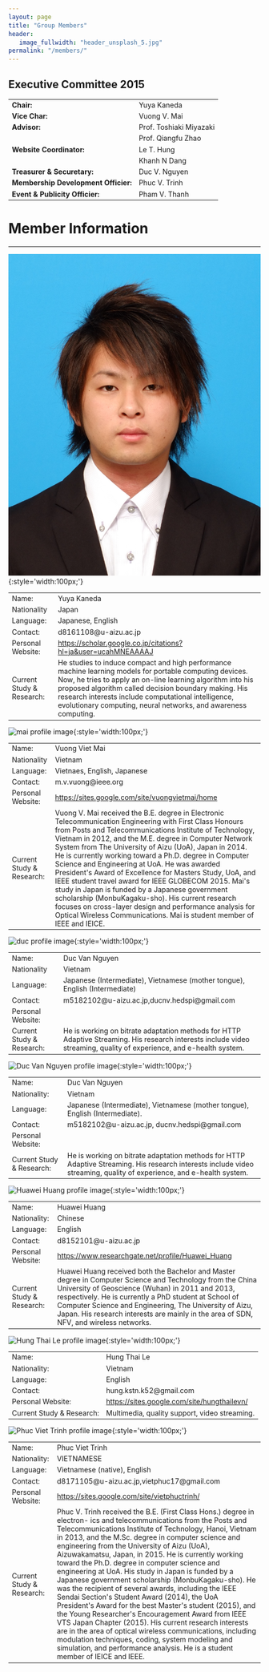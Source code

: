 ```yaml
---
layout: page
title: "Group Members"
header: 
   image_fullwidth: "header_unsplash_5.jpg"
permalink: "/members/"
---
```



## Executive Committee 2015

|||
|:---|:---|
|**Chair:**|Yuya Kaneda|
|**Vice Char:**|Vuong V. Mai
|**Advisor:**|Prof. Toshiaki Miyazaki|
||Prof. Qiangfu Zhao|
|**Website Coordinator:**|Le T. Hung|
||Khanh N Dang|
|**Treasurer & Securetary:**|Duc V. Nguyen|
|**Membership Development Officier:**|Phuc V. Trinh|
|**Event & Publicity Officier:**|Pham V. Thanh|



# Member Information

---


![kaneda profile image](/images/profileImage/yuyakaneda.JPG){:style='width:100px;'}
<table>
	<tr>
		<td>Name:</td>
		<td>Yuya Kaneda</td>
	</tr>
	<tr>
		<td>Nationality</td>
		<td>Japan</td>
	</tr>
	<tr>
		<td>Language:</td>
		<td>Japanese, English</td>
	</tr>
	<tr>
		<td>Contact:</td>
		<td>d8161108@u-aizu.ac.jp</td>
	</tr>
	<tr>
		<td>Personal Website:</td>
		<td>
			<a href="https://scholar.google.co.jp/citations?hl=ja&user=ucahMNEAAAAJ">https://scholar.google.co.jp/citations?hl=ja&user=ucahMNEAAAAJ</a>
		</td>
	</tr>
	<tr>
		<td>Current Study & Research:</td>
		<td>He studies to induce compact and high performance machine learning models for portable computing devices. Now, he tries to apply an on-line learning algorithm into his proposed algorithm called decision boundary making. His research interests include computational intelligence, evolutionary computing, neural networks, and awareness computing.</td>
	</tr>
</table>


![mai profile image](/images/profileImage/){:style='width:100px;'}
<table>
	<tr>
		<td>Name:</td>
		<td>Vuong Viet Mai</td>
	</tr>
	<tr>
		<td>Nationality</td>
		<td>Vietnam</td>
	</tr>
	<tr>
		<td>Language:</td>
		<td>Vietnaes, English, Japanese</td>
	</tr>
	<tr>
		<td>Contact:</td>
		<td>m.v.vuong@ieee.org</td>
	</tr>
	<tr>
		<td>Personal Website:</td>
		<td>
			<a href="https://sites.google.com/site/vuongvietmai/home">https://sites.google.com/site/vuongvietmai/home</a>
		</td>
	</tr>
	<tr>
		<td>Current Study & Research:</td>
		<td>Vuong V. Mai received the B.E. degree in Electronic Telecommunication Engineering with First Class Honours from Posts and Telecommunications Institute of Technology, Vietnam in 2012, and the M.E. degree in Computer Network System from The University of Aizu (UoA), Japan in 2014. He is currently working toward a Ph.D. degree in Computer Science and Engineering at UoA. He was awarded President's Award of Excellence for Masters Study, UoA, and IEEE student travel award for IEEE GLOBECOM 2015. Mai's study in Japan is funded by a Japanese government scholarship (MonbuKagaku-sho). His current research focuses on cross-layer design and performance analysis for Optical Wireless Communications. Mai is student member of IEEE and IEICE. </td>
	</tr>
</table>

![duc profile image](/images/profileImage/){:style='width:100px;'}
<table>
	<tr>
		<td>Name:</td>
		<td>Duc Van Nguyen</td>
	</tr>
	<tr>
		<td>Nationality</td>
		<td>Vietnam</td>
	</tr>
	<tr>
		<td>Language:</td>
		<td>Japanese (Intermediate), Vietnamese (mother tongue), English (Intermediate)</td>
	</tr>
	<tr>
		<td>Contact:</td>
		<td>m5182102@u-aizu.ac.jp,ducnv.hedspi@gmail.com</td>
	</tr>
	<tr>
		<td>Personal Website:</td>
		<td>
			<a href=""></a>
		</td>
	</tr>
	<tr>
		<td>Current Study & Research:</td>
		<td>He is working on bitrate adaptation methods for HTTP Adaptive Streaming. His research interests include video streaming, quality of experience, and e-health system.</td>
	</tr>
</table>


![Duc Van Nguyen profile image](/images/profileImage/){:style='width:100px;'}
<table>
	<tr>
		<td>Name:</td>
		<td>Duc Van Nguyen</td>
	</tr>
<tr>
		<td>Nationality:</td>
		<td>Vietnam</td>
	</tr>
	<tr>
		<td>Language:</td>
		<td>Japanese (Intermediate), Vietnamese (mother tongue), English (Intermediate).</td>
	</tr>
	<tr>
		<td>Contact:</td>
		<td>m5182102@u-aizu.ac.jp, ducnv.hedspi@gmail.com</td>
	</tr>
	<tr>
		<td>Personal Website:</td>
		<td>
			<a href=""></a>
		</td>
	</tr>
	<tr>
		<td>Current Study & Research:</td>
		<td>He is working on bitrate adaptation methods for HTTP Adaptive Streaming. His research interests include video streaming, quality of experience, and e-health system.</td>
	</tr>
</table>


![Huawei Huang profile image](/images/profileImage/){:style='width:100px;'}
<table>
	<tr>
		<td>Name:</td>
		<td>Huawei Huang</td>
	</tr>
<tr>
		<td>Nationality:</td>
		<td>Chinese</td>
	</tr>
	<tr>
		<td>Language:</td>
		<td>English</td>
	</tr>
	<tr>
		<td>Contact:</td>
		<td>d8152101@u-aizu.ac.jp</td>
	</tr>
	<tr>
		<td>Personal Website:</td>
		<td>
			<a href="https://www.researchgate.net/profile/Huawei_Huang">https://www.researchgate.net/profile/Huawei_Huang</a>
		</td>
	</tr>
	<tr>
		<td>Current Study & Research:</td>
		<td>Huawei Huang received both the Bachelor and Master degree in Computer Science and Technology from the China University of Geoscience (Wuhan) in 2011 and 2013, respectively. He is currently a PhD student at School of Computer Science and Engineering, The University of Aizu, Japan. His research interests are mainly in the area of SDN, NFV, and wireless networks.</td>
	</tr>
</table>


![Hung Thai Le profile image](/images/profileImage/){:style='width:100px;'}
<table>
	<tr>
		<td>Name:</td>
		<td>Hung Thai Le</td>
	</tr>
<tr>
		<td>Nationality:</td>
		<td>Vietnam</td>
	</tr>
	<tr>
		<td>Language:</td>
		<td>English</td>
	</tr>
	<tr>
		<td>Contact:</td>
		<td>hung.kstn.k52@gmail.com</td>
	</tr>
	<tr>
		<td>Personal Website:</td>
		<td>
			<a href="https://sites.google.com/site/hungthailevn/">https://sites.google.com/site/hungthailevn/</a>
		</td>
	</tr>
	<tr>
		<td>Current Study & Research:</td>
		<td>Multimedia, quality support, video streaming.</td>
	</tr>
</table>


![Phuc Viet Trinh profile image](/images/profileImage/){:style='width:100px;'}
<table>
	<tr>
		<td>Name:</td>
		<td>Phuc Viet Trinh</td>
	</tr>
<tr>
		<td>Nationality:</td>
		<td>VIETNAMESE</td>
	</tr>
	<tr>
		<td>Language:</td>
		<td>Vietnamese (native), English</td>
	</tr>
	<tr>
		<td>Contact:</td>
		<td>d8171105@u-aizu.ac.jp,vietphuc17@gmail.com</td>
	</tr>
	<tr>
		<td>Personal Website:</td>
		<td>
			<a href="https://sites.google.com/site/vietphuctrinh/">https://sites.google.com/site/vietphuctrinh/</a>
		</td>
	</tr>
	<tr>
		<td>Current Study & Research:</td>
		<td>Phuc V. Trinh received the B.E. (First Class Hons.) degree in electron- ics and telecommunications from the Posts and Telecommunications Institute of Technology, Hanoi, Vietnam in 2013, and the M.Sc. degree in computer science and engineering from the University of Aizu (UoA), Aizuwakamatsu, Japan, in 2015. He is currently working toward the Ph.D. degree in computer science and engineering at UoA. His study in Japan is funded by a Japanese government scholarship (MonbuKagaku-sho). He was the recipient of several awards, including the IEEE Sendai Section's Student Award (2014), the UoA President's Award for the best Master's student (2015), and the Young Researcher's Encouragement Award from IEEE VTS Japan Chapter (2015). His current research interests are in the area of optical wireless communications, including modulation techniques, coding, system modeling and simulation, and performance analysis. He is a student member of IEICE and IEEE.</td>
	</tr>
</table>
